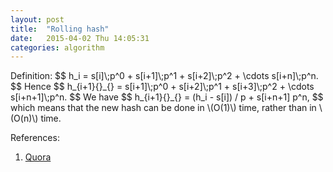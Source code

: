 ```yaml
---
layout: post
title:  "Rolling hash"
date:   2015-04-02 Thu 14:05:31
categories: algorithm
---
```


<div>
  Definition:
  $$
  h_i = s[i]\;p^0 + s[i+1]\;p^1 + s[i+2]\;p^2 + \cdots s[i+n]\;p^n.
  $$
  Hence
  $$
  h_{i+1}{}_{} = s[i+1]\;p^0 + s[i+2]\;p^1 + s[i+3]\;p^2 + \cdots s[i+n+1]\;p^n.
  $$
  We have
  $$
  h_{i+1}{}_{} = (h_i - s[i]) / p + s[i+n+1] p^n,
  $$
  which means that the new hash can be done in \(O(1)\) time, rather than in
  \(O(n)\) time.
</div>

References:

1. [Quora](https://www.quora.com/What-is-a-rolling-hash-and-when-is-it-useful)
